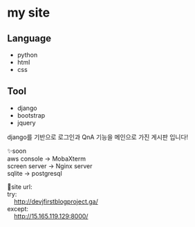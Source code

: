 


# my site



## Language

- python
- html
- css

## Tool

- django
- bootstrap
- jquery

django를 기반으로 로그인과 QnA 기능을 메인으로 가진 게시판 입니다!

✨soon  
aws console -> MobaXterm  
screen server -> Nginx server  
sqlite -> postgresql

🎊site url:  
try:  
&nbsp; &nbsp; http://devjfirstblogproject.ga/  
except:  
&nbsp; &nbsp; http://15.165.119.129:8000/

